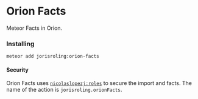 Orion Facts
===========

Meteor Facts in Orion.

### Installing

```
meteor add jorisroling:orion-facts
```

#### Security

Orion Facts uses [```nicolaslopezj:roles```](http://github.com/nicolaslopezj/roles) to secure the import and facts. The name of the action is ```jorisroling.orionFacts```.
